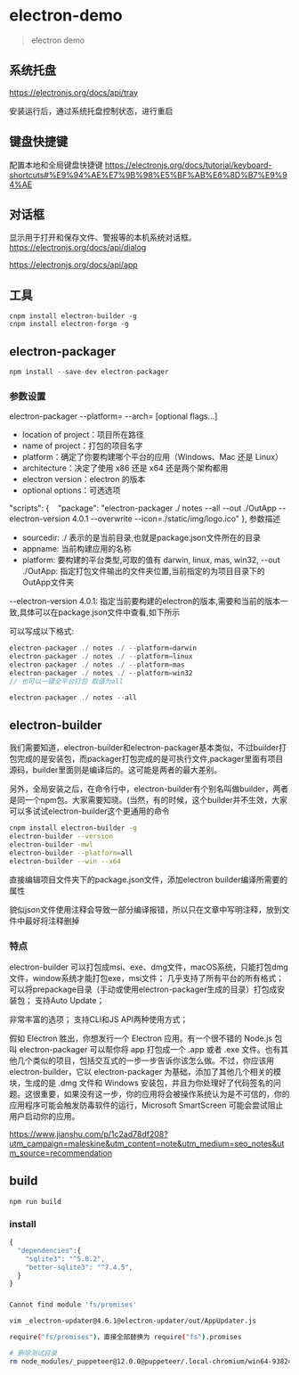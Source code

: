 # electron-demo
> electron demo


## 系统托盘
https://electronjs.org/docs/api/tray

安装运行后，通过系统托盘控制状态，进行重启

## 键盘快捷键
配置本地和全局键盘快捷键
https://electronjs.org/docs/tutorial/keyboard-shortcuts#%E9%94%AE%E7%9B%98%E5%BF%AB%E6%8D%B7%E9%94%AE


## 对话框
显示用于打开和保存文件、警报等的本机系统对话框。
https://electronjs.org/docs/api/dialog

https://electronjs.org/docs/api/app


## 工具
```
cnpm install electron-builder -g
cnpm install electron-forge -g
```


## electron-packager

```js
npm install --save-dev electron-packager
```

### 参数设置
electron-packager <sourcedir> <appname> --platform=<platform> --arch=<arch> [optional flags...]

* location of project：项目所在路径 
* name of project：打包的项目名字 
* platform：确定了你要构建哪个平台的应用（Windows、Mac 还是 Linux） 
* architecture：决定了使用 x86 还是 x64 还是两个架构都用 
* electron version：electron 的版本 
* optional options：可选选项


"scripts": {
    "package": "electron-packager ./ notes --all --out ./OutApp --electron-version 4.0.1 --overwrite --icon=./static/img/logo.ico"
  },
参数描述

- sourcedir: ./ 表示的是当前目录,也就是package.json文件所在的目录
- appname: 当前构建应用的名称
- platform: 要构建的平台类型,可取的值有 darwin, linux, mas, win32,
--out ./OutApp: 指定打包文件输出的文件夹位置,当前指定的为项目目录下的OutApp文件夹

--electron-version 4.0.1: 指定当前要构建的electron的版本,需要和当前的版本一致,具体可以在package.json文件中查看,如下所示

可以写成以下格式:

```js
electron-packager ./ notes ./ --platform=darwin
electron-packager ./ notes ./ --platform=linux
electron-packager ./ notes ./ --platform=mas
electron-packager ./ notes ./ --platform=win32
// 也可以一键全平台打包 取值为all

electron-packager ./ notes --all
```

## electron-builder
我们需要知道，electron-builder和electron-packager基本类似，不过builder打包完成的是安装包，而packager打包完成的是可执行文件,packager里面有项目源码，builder里面则是编译后的。这可能是两者的最大差别。

另外，全局安装之后，在命令行中，electron-builder有个别名叫做builder，两者是同一个npm包。大家需要知晓。(当然，有的时候，这个builder并不生效，大家可以多试试electron-builder这个更通用的命令

```sh
cnpm install electron-builder -g
electron-builder --version
electron-builder -mwl 
electron-builder --platform=all
electron-builder --win --x64
```
直接编辑项目文件夹下的package.json文件，添加electron builder编译所需要的属性

貌似json文件使用注释会导致一部分编译报错，所以只在文章中写明注释，放到文件中最好将注释删掉


### 特点

electron-builder 可以打包成msi、exe、dmg文件，macOS系统，只能打包dmg文件，window系统才能打包exe，msi文件；
几乎支持了所有平台的所有格式；
可以将prepackage目录（手动或使用electron-packager生成的目录）打包成安装包；
支持Auto Update；

非常丰富的选项；
支持CLI和JS API两种使用方式；


假如 Electron 胜出，你想发行一个 Electron 应用。有一个很不错的 Node.js 包叫 electron-packager 可以帮你将 app 打包成一个 .app 或者 .exe 文件。也有其他几个类似的项目，包括交互式的一步一步告诉你该怎么做。不过，你应该用 electron-builder，它以 electron-packager 为基础，添加了其他几个相关的模块，生成的是 .dmg 文件和 Windows 安装包，并且为你处理好了代码签名的问题。这很重要，如果没有这一步，你的应用将会被操作系统认为是不可信的，你的应用程序可能会触发防毒软件的运行，Microsoft SmartScreen 可能会尝试阻止用户启动你的应用。


https://www.jianshu.com/p/1c2ad78df208?utm_campaign=maleskine&utm_content=note&utm_medium=seo_notes&utm_source=recommendation


## build
```
npm run build

```

### install

```js
{
  "dependencies":{
    "sqlite3": "^5.0.2",
    "better-sqlite3": "^7.4.5",
  }
}
```

### 
```sh
Cannot find module 'fs/promises'

vim _electron-updater@4.6.1@electron-updater/out/AppUpdater.js

require("fs/promises")，直接全部替换为 require("fs").promises

# 删除测试目录
rm node_modules/_puppeteer@12.0.0@puppeteer/.local-chromium/win64-938248/chrome-win/interactive_ui_tests.exe -rf
```